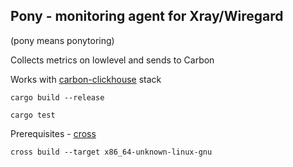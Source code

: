 ## Pony - monitoring agent for Xray/Wiregard
(pony means ponytoring)


Collects metrics on lowlevel and sends to Carbon



Works with [carbon-clickhouse](https://github.com/frkn-dev/graphite-clickhouse-tldr) stack

```build
cargo build --release
```

```test
cargo test
```


Prerequisites - [cross](https://github.com/cross-rs/cross)

```crosscompile
cross build --target x86_64-unknown-linux-gnu 
```
